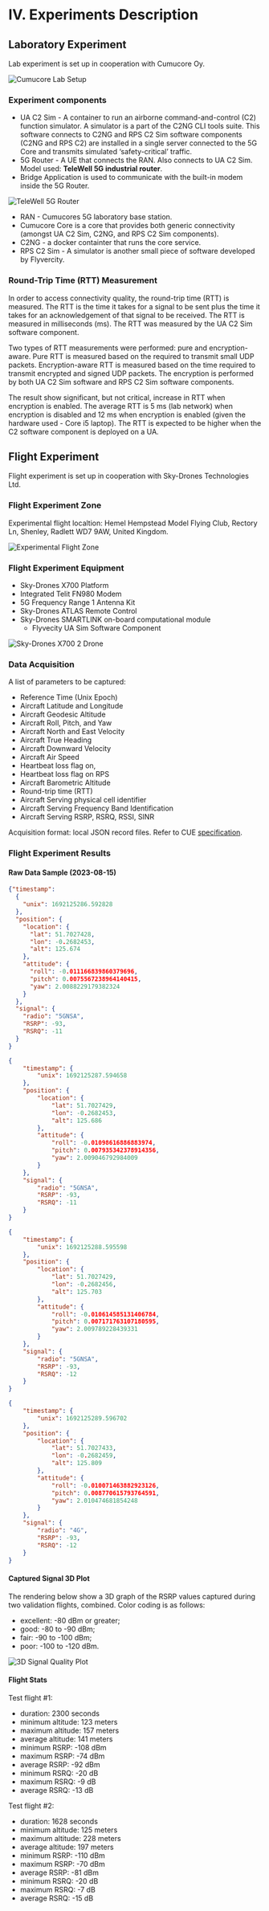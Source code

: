 # IV. Experiments Description

## Laboratory Experiment

Lab experiment is set up in cooperation with Cumucore Oy.

![Cumucore Lab Setup](images/CumucoreExperiment.png)

### Experiment components

* UA C2 Sim - A container to run an airborne command-and-control (C2) function simulator. A simulator is a part of the C2NG CLI tools suite. This software connects to C2NG and RPS C2 Sim software components (C2NG and RPS C2) are installed in a single server connected to the 5G Core and transmits simulated ‘safety-critical’ traffic.
* 5G Router - A UE that connects the RAN. Also connects to UA C2 Sim. Model used: __TeleWell 5G industrial router__.
* Bridge Application is used to communicate with the built-in modem inside the 5G Router.

![TeleWell 5G Router](images/TW_5G_router.jpg)

* RAN - Cumucores 5G laboratory base station.
* Cumucore Core is a core that provides both generic connectivity (amongst UA C2 Sim, C2NG, and RPS C2 Sim components).
* C2NG - a docker containter that runs the core service.
* RPS C2 Sim -  A simulator is another small piece of software developed by Flyvercity. 

### Round-Trip Time (RTT) Measurement

In order to access connectivity quality, the round-trip time (RTT) is measured. The RTT is the time it takes for a signal to be sent plus the time it takes for an acknowledgement of that signal to be received. The RTT is measured in milliseconds (ms). The RTT was measured by the UA C2 Sim software component.

Two types of RTT measurements were performed: pure and encryption-aware. Pure RTT is measured based on the required to transmit small UDP packets. Encryption-aware RTT is measured based on the time required to transmit encrypted and signed UDP packets. The encryption is performed by both UA C2 Sim software and RPS C2 Sim software components.

The result show significant, but not critical, increase in RTT when encryption is enabled. The average RTT is 5 ms (lab network) when encryption is disabled and 12 ms when encryption is enabled (given the hardware used - Core i5 laptop). The RTT is expected to be higher when the C2 software component is deployed on a UA.

## Flight Experiment

Flight experiment is set up in cooperation with Sky-Drones Technologies Ltd.

### Flight Experiment Zone

Experimental flight localtion: Hemel Hempstead Model Flying Club, Rectory Ln, Shenley, Radlett WD7 9AW, United Kingdom.

![Experimental Flight Zone](images/FlightZone.png)

### Flight Experiment Equipment

* Sky-Drones X700 Platform
* Integrated Telit FN980 Modem
* 5G Frequency Range 1 Antenna Kit
* Sky-Drones ATLAS Remote Control
* Sky-Drones SMARTLINK on-board computational module
  * Flyvecity UA Sim Software Component

![Sky-Drones X700 2 Drone](images/x700_2.jpg)

### Data Acquisition

A list of parameters to be captured:

* Reference Time (Unix Epoch)
* Aircraft Latitude and Longitude
* Aircraft Geodesic Altitude
* Aircraft Roll, Pitch, and Yaw
* Aircraft North and East Velocity
* Aircraft True Heading
* Aircraft Downward Velocity
* Aircraft Air Speed
* Heartbeat loss flag on,
* Heartbeat loss flag on RPS
* Aircraft Barometric Altitude
* Round-trip time (RTT)
* Aircraft Serving physical cell identifier
* Aircraft Serving Frequency Band Identification
* Aircraft Serving RSRP, RSRQ, RSSI, SINR

Acquisition format: local JSON record files. Refer to CUE [specification](https://github.com/flyvercity/dataengine/blob/main/fvcf.cue).


### Flight Experiment Results

#### Raw Data Sample (2023-08-15)

```json
{"timestamp": 
  {
    "unix": 1692125286.592828
  }, 
  "position": {
    "location": {
      "lat": 51.7027428,
      "lon": -0.2682453,
      "alt": 125.674
    },
    "attitude": {
      "roll": -0.011166839860379696,
      "pitch": 0.0075567238964140415,
      "yaw": 2.0088229179382324
    }
  },
  "signal": {
    "radio": "5GNSA",
    "RSRP": -93, 
    "RSRQ": -11
  }
}

{
    "timestamp": {
        "unix": 1692125287.594658
    },
    "position": {
        "location": {
            "lat": 51.7027429,
            "lon": -0.2682453,
            "alt": 125.686
        },
        "attitude": {
            "roll": -0.01098616886883974,
            "pitch": 0.007935342378914356,
            "yaw": 2.009046792984009
        }
    },
    "signal": {
        "radio": "5GNSA",
        "RSRP": -93,
        "RSRQ": -11
    }
}

{
    "timestamp": {
        "unix": 1692125288.595598
    },
    "position": {
        "location": {
            "lat": 51.7027429,
            "lon": -0.2682456,
            "alt": 125.703
        },
        "attitude": {
            "roll": -0.010614585131406784,
            "pitch": 0.007171763107180595,
            "yaw": 2.009789228439331
        }
    },
    "signal": {
        "radio": "5GNSA",
        "RSRP": -93,
        "RSRQ": -12
    }
}

{
    "timestamp": {
        "unix": 1692125289.596702
    },
    "position": {
        "location": {
            "lat": 51.7027433,
            "lon": -0.2682459,
            "alt": 125.809
        },
        "attitude": {
            "roll": -0.010071463882923126,
            "pitch": 0.008770615793764591,
            "yaw": 2.010474681854248
        }
    },
    "signal": {
        "radio": "4G",
        "RSRP": -93,
        "RSRQ": -12
    }
}
```

#### Captured Signal 3D Plot

The rendering below show a 3D graph of the RSRP values captured during two validation flights, combined. Color coding is as follows:

* excellent: -80 dBm or greater;
* good: -80 to -90 dBm;
* fair: -90 to -100 dBm;
* poor: -100 to -120 dBm.

![3D Signal Quality Plot](images/SignalPlot3D.png)


#### Flight Stats

Test flight #1:

* duration: 2300 seconds
* minimum altitude: 123 meters
* maximum altitude: 157 meters
* average altitude: 141 meters
* minimum RSRP: -108 dBm
* maximum RSRP: -74 dBm
* average RSRP: -92 dBm
* minimum RSRQ: -20 dB
* maximum RSRQ: -9 dB
* average RSRQ: -13 dB


Test flight #2:

* duration: 1628 seconds
* minimum altitude: 125 meters
* maximum altitude: 228 meters
* average altitude: 197 meters
* minimum RSRP: -110 dBm
* maximum RSRP: -70 dBm
* average RSRP: -81 dBm
* minimum RSRQ: -20 dB
* maximum RSRQ: -7 dB
* average RSRQ: -15 dB
